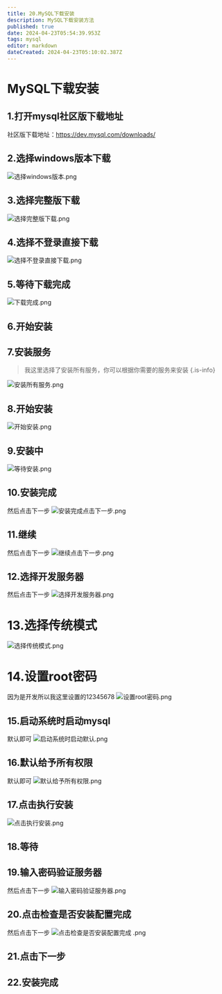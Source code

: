 ```yaml
---
title: 20.MySQL下载安装
description: MySQL下载安装方法
published: true
date: 2024-04-23T05:54:39.953Z
tags: mysql
editor: markdown
dateCreated: 2024-04-23T05:10:02.387Z
---
```


# MySQL下载安装

## 1.打开mysql社区版下载地址
社区版下载地址：https://dev.mysql.com/downloads/

## 2.选择windows版本下载
![选择windows版本.png](/wiki/工具下载/mysql/选择windows版本.png)

## 3.选择完整版下载
![选择完整版下载.png](/wiki/工具下载/mysql/选择完整版下载.png)

## 4.选择不登录直接下载
![选择不登录直接下载.png](/wiki/工具下载/mysql/选择不登录直接下载.png)


## 5.等待下载完成
![下载完成.png](/wiki/工具下载/mysql/下载完成.png)

## 6.开始安装

## 7.安装服务
> 我这里选择了安装所有服务，你可以根据你需要的服务来安装
{.is-info}

![安装所有服务.png](/wiki/工具下载/mysql/安装所有服务.png)

## 8.开始安装
![开始安装.png](/wiki/工具下载/mysql/开始安装.png)

## 9.安装中
![等待安装.png](/wiki/工具下载/mysql/等待安装.png)

## 10.安装完成
然后点击下一步
![安装完成点击下一步.png](/wiki/工具下载/mysql/安装完成点击下一步.png)

## 11.继续
然后点击下一步
![继续点击下一步.png](/wiki/工具下载/mysql/继续点击下一步.png)

## 12.选择开发服务器
然后点击下一步
![选择开发服务器.png](/wiki/工具下载/mysql/选择开发服务器.png)

# 13.选择传统模式
![选择传统模式.png](/wiki/工具下载/mysql/选择传统模式.png)

# 14.设置root密码
因为是开发所以我这里设置的12345678
![设置root密码.png](/wiki/工具下载/mysql/设置root密码.png)

## 15.启动系统时启动mysql
默认即可
![启动系统时启动默认.png](/wiki/工具下载/mysql/启动系统时启动默认.png)

## 16.默认给予所有权限
默认即可
![默认给予所有权限.png](/wiki/工具下载/mysql/默认给予所有权限.png)

## 17.点击执行安装
![点击执行安装.png](/wiki/工具下载/mysql/点击执行安装.png)

## 18.等待

## 19.输入密码验证服务器
然后点击下一步
![输入密码验证服务器.png](/wiki/工具下载/mysql/输入密码验证服务器.png)

## 20.点击检查是否安装配置完成
然后点击下一步
![点击检查是否安装配置完成
.png](/wiki/工具下载/mysql/点击检查是否安装配置完成.png)

## 21.点击下一步

## 22.安装完成

